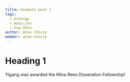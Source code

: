 ```yaml
---
title: Example post 1
tags:
  - biology
  - medicine
  - big data
author: Anne Chovie
member: anne-chovie
---
```


# Heading 1

Yigang was awarded the Mina Rees Disseration Fellowship!
